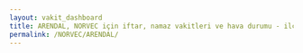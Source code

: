 ```yaml
---
layout: vakit_dashboard
title: ARENDAL, NORVEC için iftar, namaz vakitleri ve hava durumu - ilçe/eyalet seç
permalink: /NORVEC/ARENDAL/
---
```


<script type="text/javascript">
  var GLOBAL_COUNTRY = 'NORVEC';
  var GLOBAL_CITY = 'ARENDAL';
  var GLOBAL_STATE = '';
  var lat = 72;
  var lon = 21;
</script>
